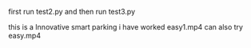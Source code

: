 first run test2.py
and then run test3.py

this is a Innovative smart parking 
i have worked easy1.mp4 
can also try easy.mp4
